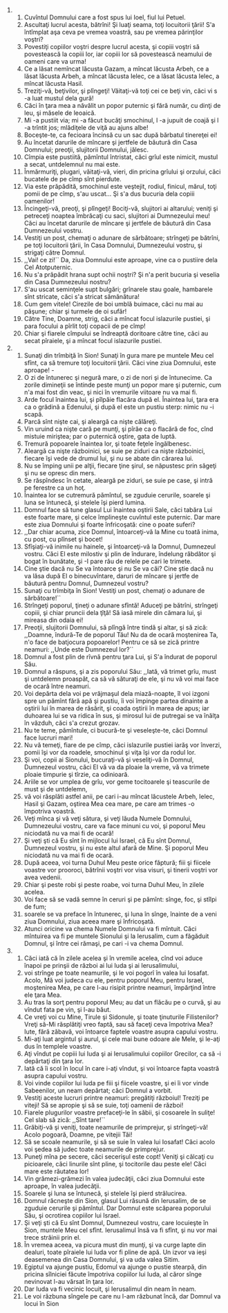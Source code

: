 <ol>
  <li>
    <ol>
      <li>Cuvîntul Domnului care a fost spus lui Ioel, fiul lui Petuel.</li>
      <li>Ascultaţi lucrul acesta, bătrîni! Şi luaţi seama, toţi locuitorii ţării! S'a întîmplat aşa ceva pe vremea voastră, sau pe vremea părinţilor voştri?</li>
      <li>Povestiţi copiilor voştri despre lucrul acesta, şi copiii voştri să povestească la copiii lor, iar copiii lor să povestească neamului de oameni care va urma!</li>
      <li>Ce a lăsat nemîncat lăcusta Gazam, a mîncat lăcusta Arbeh, ce a lăsat lăcusta Arbeh, a mîncat lăcusta Ielec, ce a lăsat lăcusta Ielec, a mîncat lăcusta Hasil.</li>
      <li>Treziţi-vă, beţivilor, şi plîngeţi! Văitaţi-vă toţi cei ce beţi vin, căci vi s -a luat mustul dela gură!</li>
      <li>Căci în ţara mea a năvălit un popor puternic şi fără număr, cu dinţi de leu, şi măsele de leoaică.</li>
      <li>Mi -a pustiit via; mi -a făcut bucăţi smochinul, l -a jupuit de coajă şi l -a trîntit jos; mlădiţele de viţă au ajuns albe!</li>
      <li>Boceşte-te, ca fecioara încinsă cu un sac după bărbatul tinereţei ei!</li>
      <li>Au încetat darurile de mîncare şi jertfele de băutură din Casa Domnului; preoţii, slujitorii Domnului, jălesc.</li>
      <li>Cîmpia este pustiită, pămîntul întristat, căci grîul este nimicit, mustul a secat, untdelemnul nu mai este.</li>
      <li>Înmărmuriţi, plugari, văitaţi-vă, vieri, din pricina grîului şi orzului, căci bucatele de pe cîmp sînt pierdute.</li>
      <li>Via este prăpădită, smochinul este veştejit, rodiul, finicul, mărul, toţi pomii de pe cîmp, s'au uscat... Şi s'a dus bucuria dela copiii oamenilor!</li>
      <li>Încingeţi-vă, preoţi, şi plîngeţi! Bociţi-vă, slujitori ai altarului; veniţi şi petreceţi noaptea îmbrăcaţi cu saci, slujitori ai Dumnezeului meu! Căci au încetat darurile de mîncare şi jertfele de băutură din Casa Dumnezeului vostru.</li>
      <li>Vestiţi un post, chemaţi o adunare de sărbătoare; strîngeţi pe bătrîni, pe toţi locuitorii ţării, în Casa Domnului, Dumnezeului vostru, şi strigaţi către Domnul.</li>
      <li>,,Vai! ce zi!`` Da, ziua Domnului este aproape, vine ca o pustiire dela Cel Atotputernic.</li>
      <li>Nu s'a prăpădit hrana supt ochii noştri? Şi n'a perit bucuria şi veselia din Casa Dumnezeului nostru?</li>
      <li>S'au uscat seminţele supt bulgări; grînarele stau goale, hambarele sînt stricate, căci s'a stricat sămănătura!</li>
      <li>Cum gem vitele! Cirezile de boi umblă buimace, căci nu mai au păşune; chiar şi turmele de oi sufăr!</li>
      <li>Către Tine, Doamne, strig, căci a mîncat focul islazurile pustiei, şi para focului a pîrlit toţi copacii de pe cîmp!</li>
      <li>Chiar şi fiarele cîmpului se îndreaptă doritoare către tine, căci au secat pîraiele, şi a mîncat focul islazurile pustiei.</li>
    </ol>
  </li>
  <li>
    <ol>
      <li>Sunaţi din trîmbiţă în Sion! Sunaţi în gura mare pe muntele Meu cel sfînt, ca să tremure toţi locuitorii ţării. Căci vine ziua Domnului, este aproape! -</li>
      <li>O zi de întunerec şi negură mare, o zi de nori şi de întunecime. Ca zorile dimineţii se întinde peste munţi un popor mare şi puternic, cum n'a mai fost din veac, şi nici în vremurile viitoare nu va mai fi.</li>
      <li>Arde focul înaintea lui, şi pîlpăie flacăra după el. Înaintea lui, ţara era ca o grădină a Edenului, şi după el este un pustiu sterp: nimic nu -i scapă.</li>
      <li>Parcă sînt nişte cai, şi aleargă ca nişte călăreţi.</li>
      <li>Vin uruind ca nişte cară pe munţi, şi pîrăe ca o flacără de foc, cînd mistuie miriştea; par o puternică oştire, gata de luptă.</li>
      <li>Tremură popoarele înaintea lor, şi toate feţele îngălbenesc.</li>
      <li>Aleargă ca nişte războinici, se suie pe ziduri ca nişte războinici, fiecare îşi vede de drumul lui, şi nu se abate din cărarea lui.</li>
      <li>Nu se împing unii pe alţii, fiecare ţine şirul, se năpustesc prin săgeţi şi nu se opresc din mers.</li>
      <li>Se răspîndesc în cetate, aleargă pe ziduri, se suie pe case, şi intră pe ferestre ca un hoţ.</li>
      <li>Înaintea lor se cutremură pămîntul, se zguduie cerurile, soarele şi luna se întunecă, şi stelele îşi pierd lumina.</li>
      <li>Domnul face să tune glasul Lui înaintea oştirii Sale, căci tabăra Lui este foarte mare, şi celce împlineşte cuvîntul este puternic. Dar mare este ziua Domnului şi foarte înfricoşată: cine o poate suferi?</li>
      <li>,,Dar chiar acuma, zice Domnul, întoarceţi-vă la Mine cu toată inima, cu post, cu plînset şi bocet!</li>
      <li>Sfîşiaţi-vă inimile nu hainele, şi întoarceţi-vă la Domnul, Dumnezeul vostru. Căci El este milostiv şi plin de îndurare, îndelung răbdător şi bogat în bunătate, şi -I pare rău de relele pe cari le trimete.</li>
      <li>Cine ştie dacă nu Se va întoarce şi nu Se va căi? Cine ştie dacă nu va lăsa după El o binecuvîntare, daruri de mîncare şi jertfe de băutură pentru Domnul, Dumnezeul vostru?</li>
      <li>Sunaţi cu trîmbiţa în Sion! Vestiţi un post, chemaţi o adunare de sărbătoare!``</li>
      <li>Strîngeţi poporul, ţineţi o adunare sfîntă! Aduceţi pe bătrîni, strîngeţi copiii, şi chiar pruncii dela ţîţă! Să iasă mirele din cămara lui, şi mireasa din odaia ei!</li>
      <li>Preoţii, slujitorii Domnului, să plîngă între tindă şi altar, şi să zică: ,,Doamne, îndură-Te de poporul Tău! Nu da de ocară moştenirea Ta, n'o face de batjocura popoarelor! Pentru ce să se zică printre neamuri: ,,Unde este Dumnezeul lor?``</li>
      <li>Domnul a fost plin de rîvnă pentru ţara Lui, şi S'a îndurat de poporul Său.</li>
      <li>Domnul a răspuns, şi a zis poporului Său: ,,Iată, vă trimet grîu, must şi untdelemn proaspăt, ca să vă săturaţi de ele, şi nu vă voi mai face de ocară între neamuri.</li>
      <li>Voi depărta dela voi pe vrăjmaşul dela miază-noapte, îl voi izgoni spre un pămînt fără apă şi pustiu, îi voi împinge partea dinainte a oştirii lui în marea de răsărit, şi coada oştirii în marea de apus; iar duhoarea lui se va ridica în sus, şi mirosul lui de putregai se va înălţa în văzduh, căci s'a crezut grozav.</li>
      <li>Nu te teme, pămîntule, ci bucură-te şi veseleşte-te, căci Domnul face lucruri mari!</li>
      <li>Nu vă temeţi, fiare de pe cîmp, căci islazurile pustiei iarăş vor înverzi, pomii îşi vor da roadele, smochinul şi viţa îşi vor da rodul lor.</li>
      <li>Şi voi, copii ai Sionului, bucuraţi-vă şi veseliţi-vă în Domnul, Dumnezeul vostru, căci El vă va da ploaie la vreme, vă va trimete ploaie timpurie şi tîrzie, ca odinioară.</li>
      <li>Ariile se vor umplea de grîu, vor geme tocitoarele şi teascurile de must şi de untdelemn,</li>
      <li>vă voi răsplăti astfel anii, pe cari i-au mîncat lăcustele Arbeh, Ielec, Hasil şi Gazam, oştirea Mea cea mare, pe care am trimes -o împotriva voastră.</li>
      <li>Veţi mînca şi vă veţi sătura, şi veţi lăuda Numele Domnului, Dumnezeului vostru, care va face minuni cu voi, şi poporul Meu niciodată nu va mai fi de ocară!</li>
      <li>Şi veţi şti că Eu sînt în mijlocul lui Israel, că Eu sînt Domnul, Dumnezeul vostru, şi nu este altul afară de Mine. Şi poporul Meu niciodată nu va mai fi de ocară.</li>
      <li>După aceea, voi turna Duhul Meu peste orice făptură; fiii şi fiicele voastre vor prooroci, bătrînii voştri vor visa visuri, şi tinerii voştri vor avea vedenii.</li>
      <li>Chiar şi peste robi şi peste roabe, voi turna Duhul Meu, în zilele acelea.</li>
      <li>Voi face să se vadă semne în ceruri şi pe pămînt: sînge, foc, şi stîlpi de fum;</li>
      <li>soarele se va preface în întunerec, şi luna în sînge, înainte de a veni ziua Domnului, ziua aceea mare şi înfricoşată.</li>
      <li>Atunci oricine va chema Numele Domnului va fi mîntuit. Căci mîntuirea va fi pe muntele Sionului şi la Ierusalim, cum a făgăduit Domnul, şi între cei rămaşi, pe cari -i va chema Domnul.</li>
    </ol>
  </li>
  <li>
    <ol>
      <li>Căci iată că în zilele acelea şi în vremile acelea, cînd voi aduce înapoi pe prinşii de război ai lui Iuda şi ai Ierusalimului,</li>
      <li>voi strînge pe toate neamurile, şi le voi pogorî în valea lui Iosafat. Acolo, Mă voi judeca cu ele, pentru poporul Meu, pentru Israel, moştenirea Mea, pe care l-au risipit printre neamuri, împărţind între ele ţara Mea.</li>
      <li>Au tras la sorţ pentru poporul Meu; au dat un flăcău pe o curvă, şi au vîndut fata pe vin, şi l-au băut.</li>
      <li>Ce vreţi voi cu Mine, Tirule şi Sidonule, şi toate ţinuturile Filistenilor? Vreţi să-Mi răsplătiţi vreo faptă, sau să faceţi ceva împotriva Mea? Iute, fără zăbavă, voi întoarce faptele voastre asupra capului vostru.</li>
      <li>Mi-aţi luat argintul şi aurul, şi cele mai bune odoare ale Mele, şi le-aţi dus în templele voastre.</li>
      <li>Aţi vîndut pe copiii lui Iuda şi ai Ierusalimului copiilor Grecilor, ca să -i depărtaţi din ţara lor.</li>
      <li>Iată că îi scol în locul în care i-aţi vîndut, şi voi întoarce fapta voastră asupra capului vostru.</li>
      <li>Voi vinde copiilor lui Iuda pe fiii şi fiicele voastre, şi ei îi vor vinde Sabeenilor, un neam depărtat; căci Domnul a vorbit.</li>
      <li>Vestiţi aceste lucruri printre neamuri: pregătiţi războiul! Treziţi pe viteji! Să se apropie şi să se suie, toţi oamenii de război!</li>
      <li>Fiarele plugurilor voastre prefaceţi-le în săbii, şi cosoarele în suliţe! Cel slab să zică: ,,Sînt tare!``</li>
      <li>Grăbiţi-vă şi veniţi, toate neamurile de primprejur, şi strîngeţi-vă! Acolo pogoară, Doamne, pe vitejii Tăi!</li>
      <li>Să se scoale neamurile, şi să se suie în valea lui Iosafat! Căci acolo voi şedea să judec toate neamurile de primprejur.</li>
      <li>Puneţi mîna pe secere, căci secerişul este copt! Veniţi şi călcaţi cu picioarele, căci linurile sînt pline, şi tocitorile dau peste ele! Căci mare este răutatea lor!</li>
      <li>Vin grămezi-grămezi în valea judecăţii, căci ziua Domnului este aproape, în valea judecăţii.</li>
      <li>Soarele şi luna se întunecă, şi stelele îşi pierd strălucirea.</li>
      <li>Domnul răcneşte din Sion, glasul Lui răsună din Ierusalim, de se zguduie cerurile şi pămîntul. Dar Domnul este scăparea poporului Său, şi ocrotirea copiilor lui Israel.</li>
      <li>Şi veţi şti că Eu sînt Domnul, Dumnezeul vostru, care locuieşte în Sion, muntele Meu cel sfînt. Ierusalimul însă va fi sfînt, şi nu vor mai trece străinii prin el.</li>
      <li>În vremea aceea, va picura must din munţi, şi va curge lapte din dealuri, toate pîraiele lui Iuda vor fi pline de apă. Un izvor va ieşi deasemenea din Casa Domnului, şi va uda valea Sitim.</li>
      <li>Egiptul va ajunge pustiu, Edomul va ajunge o pustie stearpă, din pricina sîlniciei făcute împotriva copiilor lui Iuda, al căror sînge nevinovat l-au vărsat în ţara lor.</li>
      <li>Dar Iuda va fi vecinic locuit, şi Ierusalimul din neam în neam.</li>
      <li>Le voi răzbuna sîngele pe care nu l-am răzbunat încă, dar Domnul va locui în Sion</li>
    </ol>
  </li>
</ol>